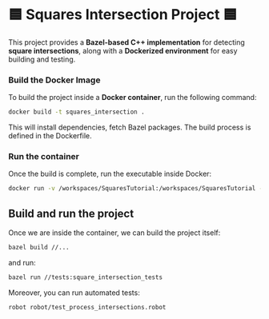 # 🟦 Squares Intersection Project 🟦

This project provides a **Bazel-based C++ implementation** for detecting **square intersections**, along with a **Dockerized environment** for easy building and testing.

### **Build the Docker Image**
To build the project inside a **Docker container**, run the following command:
```sh
docker build -t squares_intersection .
```

This will install dependencies, fetch Bazel packages.
The build process is defined in the Dockerfile.

### **Run the container**

Once the build is complete, run the executable inside Docker:
```sh
docker run -v /workspaces/SquaresTutorial:/workspaces/SquaresTutorial --rm -it --entrypoint /bin/bash squares_intersection
```

## **Build and run the project**

Once we are inside the container, we can build the project itself:
```sh
bazel build //...
```

and run:

```sh
bazel run //tests:square_intersection_tests 
```

Moreover, you can run automated tests:
```sh
robot robot/test_process_intersections.robot
```